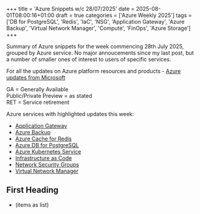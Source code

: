 +++
title = 'Azure Snippets w/c 28/07/2025'
date = 2025-08-01T08:00:16+01:00
draft = true
categories = ['Azure Weekly 2025']
tags = ['DB for PostgreSQL', 'Redis', 'IaC', 'NSG', 'Application Gateway', 'Azure Backup', 'Virtual Network Manager', 'Compute', 'FinOps', 'Azure Storage']
+++

Summary of Azure snippets for the week commencing 28th July 2025, grouped by Azure service. No major annoucements since my last post, but a number of smaller ones of interest to users of specific services.

For all the updates on Azure platform resources and products - [Azure updates from Microsoft](https://azure.microsoft.com/updates/)

GA = Generally Available  
Public/Private Preview = as stated  
RET = Service retirement

Azure services with highlighted updates this week:

- [Application Gateway](#application-gateway)
- [Azure Backup](#azure-backup)
- [Azure Cache for Redis](#azure-cache-for-redis)
- [Azure DB for PostgreSQL](#azure-db-for-postgresql)
- [Azure Kubernetes Service](#azure-kubernetes-service)
- [Infrastructure as Code](#infrastructure-as-code)
- [Network Security Groups](#network-security-groups)
- [Virtual Network Manager](#virtual-network-manager)

## First Heading

- (items as list)
